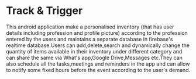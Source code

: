 # Track & Trigger 
This android application make a personalised inventory (that has user details including profession and profile picture) according to the profession entered by the users and maintains a separate database in firebase's realtime database.Users can add,delete,search and dynamically change the quantity of items available in their inventory under different category and can share the same via What's app,Google Drive,Messages etc.They can also schedule all the tasks,meetings and reminders in the app and can allow to notify some fixed hours before the event according to the user's demand.
